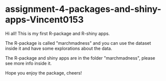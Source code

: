 # assignment-4-packages-and-shiny-apps-Vincent0153
Hi all! This is my first R-package and R-shiny apps.

The R-package is called "marchmadness" and you can use the dataset inside it 
and have some explorations about the data.

The R-package and shiny apps are in the folder "marchmadness", please see more info inside it.

Hope you enjoy the package, cheers!
